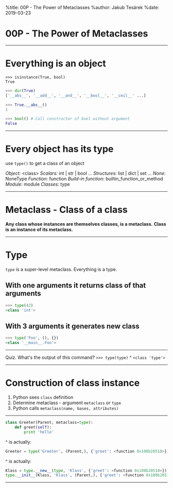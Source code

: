 %title: 00P - The Power of Metaclasses
%author: Jakub Tesárek
%date: 2019-03-23

# 00P - The Power of Metaclasses

---
# Everything is an object

```
>>> isinstance(True, bool)
True
```

```python
>>> dir(True)
['__abs__', '__add__', '__and__', '__bool__', '__ceil__' ...]
```

```python
>>> True.__abs__()
1
```

```python
>>> bool() # Call constructor of bool without argument
False
```

---

# Every object has its type
use `type()` to get a class of an object

*Object:*            \<class>
*Scalars:*           int | str | bool ...
*Structures:*        list | dict | set ...
*None:*              NoneType
*Function:*          function
*Build-in function*: builtin\_function\_or\_method
*Module:*            module
*Classes:*           type

---

# Metaclass - Class of a class
**Any class whose instances are themselves classes, is a metaclass.**
**Class is an instance of its metaclass.**

---

# Type
`type` is a super-level metaclass. Everything is a type.

## With one arguments it returns class of that arguments
```python
>>> type(42)
<class 'int'>
```

## With 3 arguments it generates new class
```python
>>> type('Foo', (), {})
<class '__main__.Foo'>
```

---
Quiz. What's the output of this command?
`>>> type(type)`
^
`<class 'type'>`

---

# Construction of class instance
1. Python sees `class` definition
2. Determine metaclass - argument `metaclass` or `type`
3. Python calls `metaclass(name, bases, attributes)`

---

```python
class Greeter(Parent, metaclass=type):
    def greet(self):
        print 'hello'
```
^
is actually:
```python
Greeter = type('Greeter', (Parent,), {'greet': <function 0x108b20510>})
```
^
is actually:
```python
Klass = type.__new__(type, 'Klass', {'greet': <function 0x108b20510>})
type.__init__(Klass, 'Klass', (Parent,), {'greet': <function 0x108b20510>})
```
---


